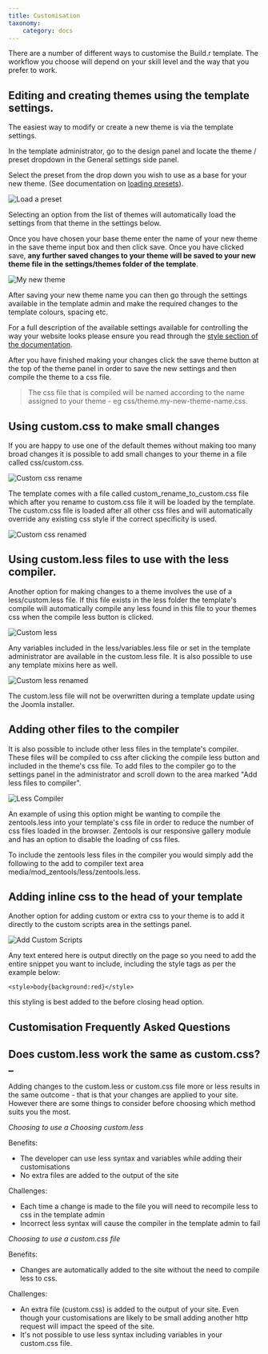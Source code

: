 ```yaml
---
title: Customisation
taxonomy:
    category: docs
---
```



There are a number of different ways to customise the Build.r template. The workflow you choose will depend on your skill level and the way that you prefer to work.

Editing and creating themes using the template settings.
----

The easiest way to modify or create a new theme is via the template settings. 

In the template administrator, go to the design panel and locate the theme / preset dropdown in the General settings side panel. 

Select the preset from the drop down you wish to use as a base for your new theme. 
(See documentation on <a href="../style/loading-presets">loading presets</a>).

![Load a preset](load-preset.gif)
 

Selecting an option from the list of themes will automatically load the settings from that theme in the settings below.

Once you have chosen your base theme enter the name of your new theme in the save theme input box and then click save. Once you have clicked save, **any further saved changes to your theme will be saved to your new theme file in the settings/themes folder of the template**.

![My new theme](save-preset.gif)

After saving your new theme name you can then go through the settings available in the template admin and make the required changes to the template colours, spacing etc.

For a full description of the available settings available for controlling the way your website looks please ensure you read through the <a href="../style">style section of the documentation</a>.

After you have finished making your changes click the save theme button at the top of the theme panel in order to save the new settings and then compile the theme to a css file.

> The css file that is compiled will be named according to the name assigned to your theme - eg css/theme.my-new-theme-name.css.


Using custom.css to make small changes
----

If you are happy to use one of the default themes without making too many broad changes it is possible to add small changes to your theme in a file called css/custom.css.

![Custom css rename](custom-css.png)

The template comes with a file called custom_rename_to_custom.css file which after you rename to custom.css file it will be loaded by the template. The custom.css file is loaded after all other css files and will automatically override any existing css style if the correct specificity is used.

![Custom css renamed](custom-css2.png)


Using custom.less files to use with the less compiler.
----

Another option for making changes to a theme involves the use of a less/custom.less file. If this file exists in the less folder the template's compile will automatically compile any less found in this file to your themes css when the compile less button is  clicked.

![Custom less](custom-less.png)

Any variables included in the less/variables.less file or set in the template administrator are available in the custom.less file. It is also possible to use any template mixins here as well.

![Custom less renamed](custom-less2.png)

The custom.less file will not be overwritten during a template update using the Joomla installer.

Adding other files to the compiler
----
It is also possible to include other less files in the template's compiler. These files will be compiled to css after clicking the compile less button and included in the theme's css file. To add files to the compiler go to the settings panel in the administrator and scroll down to the area marked "Add less files to compiler".

![Less Compiler](less-compiler.jpg)

An example of using this option might be wanting to compile the zentools.less into your template's css file in order to reduce the number of css files loaded in the browser. Zentools is our responsive gallery module and has an option to disable the loading of css files.

To include the zentools less files in the compiler you would simply add the following to the add to compiler text area media/mod_zentools/less/zentools.less.


Adding inline css to the head of your template
----

Another option for adding custom or extra css to your theme is to add it directly to the custom scripts area in the settings panel.

![Add Custom Scripts](add-custom-scripts.jpg)

Any text entered here is output directly on the page so you need to add the entire snippet you want to include, including the style tags as per the example below:

	<style>body{background:red}</style>

this styling is best added to the before closing head option. 


Customisation Frequently Asked Questions
---
## Does custom.less work the same as custom.css?_

Adding changes to the custom.less or custom.css file more or less results in the same outcome - that is that your changes are applied to your site. However there are some things to consider before choosing which method suits you the most.

_Choosing to use a Choosing custom.less_

Benefits:
- The developer can use less syntax and variables while adding their customisations
- No extra files are added to the output of the site

Challenges:
- Each time a change is made to the file you will need to recompile less to css in the template admin
- Incorrect less syntax will cause the compiler in the template admin to fail

_Choosing to use a custom.css file_

Benefits:
- Changes are automatically added to the site without the need to compile less to css.

Challenges:
- An extra file (custom.css) is added to the output of your site. Even though your customisations are likely to be small adding another http request will impact the speed of the site.
- It's not possible to use less syntax including variables in your custom.css file.
